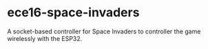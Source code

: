 # ece16-space-invaders
A socket-based controller for Space Invaders to controller the game wirelessly with the ESP32.
